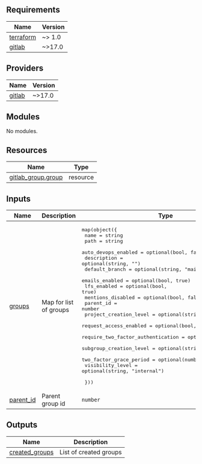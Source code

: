 <!-- BEGIN_TF_DOCS -->
## Requirements

| Name | Version |
|------|---------|
| <a name="requirement_terraform"></a> [terraform](#requirement\_terraform) | ~> 1.0 |
| <a name="requirement_gitlab"></a> [gitlab](#requirement\_gitlab) | ~>17.0 |

## Providers

| Name | Version |
|------|---------|
| <a name="provider_gitlab"></a> [gitlab](#provider\_gitlab) | ~>17.0 |

## Modules

No modules.

## Resources

| Name | Type |
|------|------|
| [gitlab_group.group](https://registry.terraform.io/providers/gitlabhq/gitlab/latest/docs/resources/group) | resource |

## Inputs

| Name | Description | Type | Default | Required |
|------|-------------|------|---------|:--------:|
| <a name="input_groups"></a> [groups](#input\_groups) | Map for list of groups | <pre>map(object({<br/>    name                              = string<br/>    path                              = string<br/>    auto_devops_enabled               = optional(bool, false)<br/>    description                       = optional(string, "")<br/>    default_branch                    = optional(string, "main")<br/>    emails_enabled                    = optional(bool, true)<br/>    lfs_enabled                       = optional(bool, true)<br/>    mentions_disabled                 = optional(bool, false)<br/>    parent_id                         = number<br/>    project_creation_level            = optional(string, "developer")<br/>    request_access_enabled            = optional(bool, true)<br/>    require_two_factor_authentication = optional(bool, false)<br/>    subgroup_creation_level           = optional(string, "maintainer")<br/>    two_factor_grace_period           = optional(number)<br/>    visibility_level                  = optional(string, "internal")<br/><br/>  }))</pre> | n/a | yes |
| <a name="input_parent_id"></a> [parent\_id](#input\_parent\_id) | Parent group id | `number` | `0` | no |

## Outputs

| Name | Description |
|------|-------------|
| <a name="output_created_groups"></a> [created\_groups](#output\_created\_groups) | List of created groups |
<!-- END_TF_DOCS -->